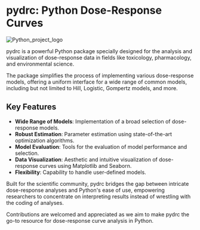 # pydrc: Python Dose-Response Curves

![Python_project_logo](https://github.com/Mr-Mathias-F/pydrc/assets/74455376/d8f9cbdd-5566-4149-a1b6-dcc19a032ac3)

pydrc is a powerful Python package specially designed for the analysis and visualization of dose-response data in fields like toxicology, pharmacology, and environmental science. 

The package simplifies the process of implementing various dose-response models, offering a uniform interface for a wide range of common models, including but not limited to Hill, Logistic, Gompertz models, and more.

## Key Features
- **Wide Range of Models**: Implementation of a broad selection of dose-response models.
- **Robust Estimation**: Parameter estimation using state-of-the-art optimization algorithms.
- **Model Evaluation**: Tools for the evaluation of model performance and selection.
- **Data Visualization**: Aesthetic and intuitive visualization of dose-response curves using Matplotlib and Seaborn.
- **Flexibility**: Capability to handle user-defined models.

Built for the scientific community, pydrc bridges the gap between intricate dose-response analyses and Python's ease of use, empowering researchers to concentrate on interpreting results instead of wrestling with the coding of analyses.

Contributions are welcomed and appreciated as we aim to make pydrc the go-to resource for dose-response curve analysis in Python.

